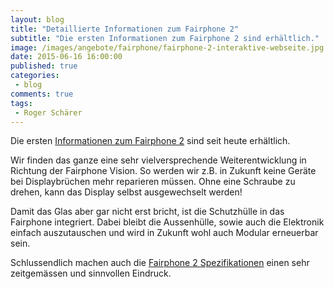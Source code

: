 ```yaml
---
layout: blog
title: "Detaillierte Informationen zum Fairphone 2"
subtitle: "Die ersten Informationen zum Fairphone 2 sind erhältlich."
image: /images/angebote/fairphone/fairphone-2-interaktive-webseite.jpg
date: 2015-06-16 16:00:00
published: true
categories:
 - blog
comments: true
tags:
 - Roger Schärer
---
```

Die ersten [Informationen zum Fairphone 2][infos] sind seit heute erhältlich.

Wir finden das ganze eine sehr vielversprechende Weiterentwicklung in Richtung der Fairphone Vision. So werden wir z.B. in Zukunft keine Geräte bei Displaybrüchen mehr reparieren müssen. Ohne eine Schraube zu drehen, kann das Display selbst ausgewechselt werden!

Damit das Glas aber gar nicht erst bricht, ist die Schutzhülle in das Fairphone integriert. Dabei bleibt die Aussenhülle, sowie auch die Elektronik einfach auszutauschen und wird in Zukunft wohl auch Modular erneuerbar sein.

Schlussendlich machen auch die [Fairphone 2 Spezifikationen](/angebote/fairphone-2/kaufen/#spezifikationen) einen sehr zeitgemässen und sinnvollen Eindruck.

[infos]: /angebote/fairphone-2/kaufen/